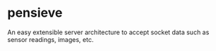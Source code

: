 pensieve
========

An easy extensible server architecture to accept socket data such as sensor readings, images, etc.

